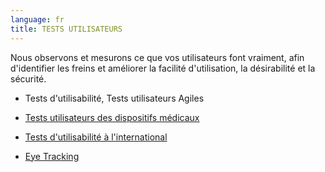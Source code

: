 ```yaml
---
language: fr
title: TESTS UTILISATEURS
---
```

Nous observons et mesurons ce que vos utilisateurs font vraiment, afin d'identifier les freins et améliorer la facilité d'utilisation, la désirabilité et la sécurité.

* Tests d'utilisabilité, Tests utilisateurs Agiles

* <a href=/fr/tests-utilisateurs-dispositifs-medicaux/>Tests utilisateurs des dispositifs médicaux

* Tests d'utilisabilité à l'international

* <a href=/fr/eye-tracking/>Eye Tracking</a>